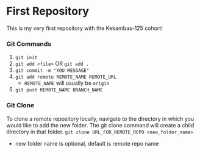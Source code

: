 # First Repository

This is my very first repository with the Kekambas-125 cohort!

### Git Commands
1. `git init`
2. `git add <file>` OR `git add .`
3. `git commit -m "YOU MESSAGE"`
4. `git add remote REMOTE_NAME REMOTE_URL` 
    - `REMOTE_NAME` will usually be `origin`
5. `git push REMOTE_NAME BRANCH_NAME`


### Git Clone
To clone a remote repository locally, navigate to the directory in which you would like to add the new folder. The git clone command will create a child directory in that folder.
`git clone URL_FOR_REMOTE_REPO <new_folder_name>`
* new folder name is optional, default is remote repo name 

